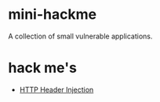 # mini-hackme
A collection of small vulnerable applications.


# hack me's
* [HTTP Header Injection](/http-header-injection)
